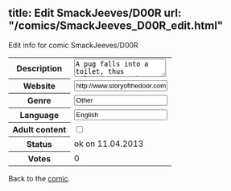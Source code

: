 title: Edit SmackJeeves/D00R
url: "/comics/SmackJeeves_D00R_edit.html"
---
Edit info for comic SmackJeeves/D00R

<form name="comic" action="http://gaepostmail.appengine.com/comic" name="post">
<table class="comicinfo">
<tr>
<th>Description</th><td><textarea name="description">A pug falls into a toilet, thus releasing a rather snarky genie who had up until that point been bound body and soul to the extremely scummy receptacle.</textarea></td>
</tr>
<tr>
<th>Website</th><td><input type="text" name="url" value="http://www.storyofthedoor.com/comics/"/></td>
</tr>
<tr>
<th>Genre</th><td><input type="text" name="genre" value="Other"/></td>
</tr>
<tr>
<th>Language</th><td><input type="text" name="language" value="English"/></td>
</tr>
<tr>
<th>Adult content</th><td><input type="checkbox" name="adult" value="adult" /></td>
</tr>
<tr>
<th>Status</th><td>ok on 11.04.2013</td>
</tr>
<tr>
<th>Votes</th><td>0</div></td>
</tr>
</table>
</form>

Back to the [comic](/comics/SmackJeeves_D00R.html).
